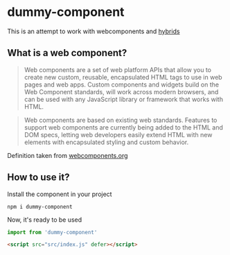 # dummy-component

This is an attempt to work with webcomponents and [hybrids](https://hybrids.js.org)

## What is a web component?

> Web components are a set of web platform APIs that allow you to create new custom, reusable, encapsulated HTML tags to use in web pages and web apps. Custom components and widgets build on the Web Component standards, will work across modern browsers, and can be used with any JavaScript library or framework that works with HTML.

> Web components are based on existing web standards. Features to support web components are currently being added to the HTML and DOM specs, letting web developers easily extend HTML with new elements with encapsulated styling and custom behavior. 

Definition taken from [webcomponents.org](https://www.webcomponents.org/introduction)

## How to use it?

Install the component in your project

```shell
npm i dummy-component
```

Now, it's ready to be used

```js
import from 'dummy-component'
```

```html
<script src="src/index.js" defer></script>
```
